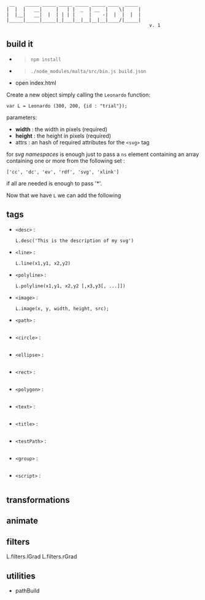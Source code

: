 ```
 __    _____ _____ _____ _____ _____ ____  _____ 
|  |  |   __|     |   | |  _  | __  |    \|     |
|  |__|   __|  |  | | | |     |    -|  |  |  |  |
|_____|_____|_____|_|___|__|__|__|__|____/|_____|
                                                    v. 1
```


## build it
- > `npm install`
- > `./node_modules/malta/src/bin.js build.json`
- open index.html


Create a new object simply calling the `Leonardo` function:  
```
var L = Leonardo (300, 200, {id : "trial"});
```
parameters:
- **width** : the width in pixels (required)
- **height** : the height in pixels (required)
- attrs : an hash of required attributes for the `<svg>` tag

for _svg namespaces_ is enough just to pass a `ns` element containing an array containing one or more from the following set :
```
['cc', 'dc', 'ev', 'rdf', 'svg', 'xlink']
```
if all are needed is enough to pass '*'.  

Now that we have `L` we can add the following

## tags
- `<desc>` : 
    ```
    L.desc('This is the description of my svg')
    ```

- `<line>` :
    ```
    L.line(x1,y1, x2,y2)
    ```

- `<polyline>` :
    ```
    L.polyline(x1,y1, x2,y2 [,x3,y3[, ...]])
    ```

- `<image>` :
    ```
    L.image(x, y, width, height, src);
    ```

- `<path>` :
    ```
    ```

- `<circle>` :
    ```
    ```

- `<ellipse>` :
    ```
    ```

- `<rect>` :
    ```
    ```

- `<polygon>` :
    ```
    ```

- `<text>` :
    ```
    ```

- `<title>` :
    ```
    ```

- `<testPath>` :
    ```
    ```

- `<group>` :
    ```
    ```

- `<script>` :
    ```
    ```


## transformations

## animate


## filters

L.filters.lGrad
L.filters.rGrad

## utilities  
- pathBuild







